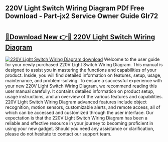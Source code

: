 ## 220V Light Switch Wiring Diagram PDf Free Download - Part-jx2 Service Owner Guide Glr72

# <h2><a href="http://dfpbts.blite.top/?on=220V+Light+Switch+Wiring+Diagram">🔗Download New 👉🔴 220V Light Switch Wiring Diagram</a></h2>

[![220V Light Switch Wiring Diagram download](https://i.imgur.com/lujVjoI.png)](http://dfpbts.blite.top/?on=220V+Light+Switch+Wiring+Diagram)
Welcome to the user guide for your newly purchased 220V Light Switch Wiring Diagram. This manual is designed to assist you in mastering the functions and capabilities of your product. Inside, you will find detailed information on features, setup, usage, maintenance, and problem-solving. To ensure a successful experience with your new 220V Light Switch Wiring Diagram, we recommend reading this user manual carefully. It contains detailed information on product setup, usage instructions, and an overview of the various features and capabilities. 220V Light Switch Wiring Diagram advanced features include object recognition, motion sensors, customizable alerts, and remote access, all of which can be accessed and customized through the user interface. Our expectation is that the 220V Light Switch Wiring Diagram has been a reliable and effective resource in your journey to becoming proficient in using your new gadget. Should you need any assistance or clarification, please do not hesitate to contact our support team.
